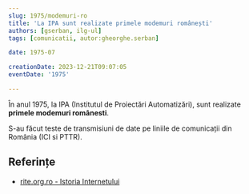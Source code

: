 ```yaml
---
slug: 1975/modemuri-ro
title: 'La IPA sunt realizate primele modemuri românești'
authors: [gserban, ilg-ul]
tags: [comunicatii, autor:gheorghe.serban]

date: 1975-07

creationDate: 2023-12-21T09:07:05
eventDate: '1975'

---
```


În anul 1975, la IPA (Institutul de Proiectări Automatizări),
sunt realizate **primele modemuri românesti**.

<!-- truncate -->

S-au făcut teste de transmisiuni de date pe liniile de comunicații din
România (ICI si PTTR).

## Referințe

- [rite.org.ro - Istoria Internetului](https://rite.org.ro/istoria-internetului/)
